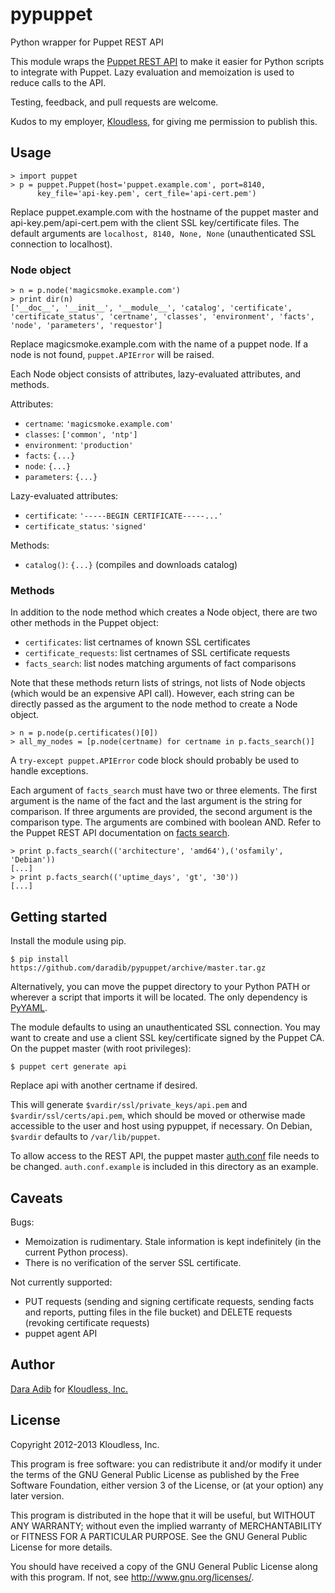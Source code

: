 # pypuppet

Python wrapper for Puppet REST API

This module wraps the [Puppet REST API](http://docs.puppetlabs.com/guides/rest_api.html) to make it easier for Python scripts to integrate with Puppet. Lazy evaluation and memoization is used to reduce calls to the API.

Testing, feedback, and pull requests are welcome.

Kudos to my employer, [Kloudless](http://kloudless.com/), for giving me permission to publish this.

## Usage

    > import puppet
    > p = puppet.Puppet(host='puppet.example.com', port=8140,
          key_file='api-key.pem', cert_file='api-cert.pem')

Replace puppet.example.com with the hostname of the puppet master and api-key.pem/api-cert.pem with the client SSL key/certificate files. The default arguments are `localhost, 8140, None, None` (unauthenticated SSL connection to localhost).

### Node object

    > n = p.node('magicsmoke.example.com')
    > print dir(n)
    ['__doc__', '__init__', '__module__', 'catalog', 'certificate',
    'certificate_status', 'certname', 'classes', 'environment', 'facts',
    'node', 'parameters', 'requestor']

Replace magicsmoke.example.com with the name of a puppet node. If a node is not found, `puppet.APIError` will be raised.

Each Node object consists of attributes, lazy-evaluated attributes, and methods.

Attributes:
 * `certname`: `'magicsmoke.example.com'`
 * `classes`: `['common', 'ntp']`
 * `environment`: `'production'`
 * `facts`: `{...}`
 * `node`: `{...}`
 * `parameters`: `{...}`

Lazy-evaluated attributes:
 * `certificate`: `'-----BEGIN CERTIFICATE-----...'`
 * `certificate_status`: `'signed'`

Methods:
 * `catalog()`: `{...}` (compiles and downloads catalog)

### Methods

In addition to the node method which creates a Node object, there are two other methods in the Puppet object:
 * `certificates`: list certnames of known SSL certificates
 * `certificate_requests`: list certnames of SSL certificate requests
 * `facts_search`: list nodes matching arguments of fact comparisons

Note that these methods return lists of strings, not lists of Node objects (which would be an expensive API call). However, each string can be directly passed as the argument to the node method to create a Node object.

    > n = p.node(p.certificates()[0])
    > all_my_nodes = [p.node(certname) for certname in p.facts_search()]

A `try-except puppet.APIError` code block should probably be used to handle exceptions.

Each argument of `facts_search` must have two or three elements. The first argument is the name of the fact and the last argument is the string for comparison. If three arguments are provided, the second argument is the comparison type. The arguments are combined with boolean AND. Refer to the Puppet REST API documentation on [facts search](http://docs.puppetlabs.com/guides/rest_api.html#facts-search).

    > print p.facts_search(('architecture', 'amd64'),('osfamily', 'Debian'))
    [...]
    > print p.facts_search(('uptime_days', 'gt', '30'))
    [...]

## Getting started

Install the module using pip.

    $ pip install https://github.com/daradib/pypuppet/archive/master.tar.gz

Alternatively, you can move the puppet directory to your Python PATH or wherever a script that imports it will be located. The only dependency is [PyYAML](http://pyyaml.org/).

The module defaults to using an unauthenticated SSL connection. You may want to create and use a client SSL key/certificate signed by the Puppet CA. On the puppet master (with root privileges):

    $ puppet cert generate api

Replace api with another certname if desired.

This will generate `$vardir/ssl/private_keys/api.pem` and `$vardir/ssl/certs/api.pem`, which should be moved or otherwise made accessible to the user and host using pypuppet, if necessary. On Debian, `$vardir` defaults to `/var/lib/puppet`.

To allow access to the REST API, the puppet master [auth.conf](http://docs.puppetlabs.com/guides/rest_auth_conf.html) file needs to be changed. `auth.conf.example` is included in this directory as an example.

## Caveats

Bugs:
 * Memoization is rudimentary. Stale information is kept indefinitely (in the current Python process).
 * There is no verification of the server SSL certificate.

Not currently supported:
 * PUT requests (sending and signing certificate requests, sending facts and reports, putting files in the file bucket) and DELETE requests (revoking certificate requests)
 * puppet agent API

## Author

[Dara Adib](http://github.com/daradib/) for [Kloudless, Inc.](http://kloudless.com/)

## License

Copyright 2012-2013 Kloudless, Inc.

This program is free software: you can redistribute it and/or modify
it under the terms of the GNU General Public License as published by
the Free Software Foundation, either version 3 of the License, or
(at your option) any later version.

This program is distributed in the hope that it will be useful,
but WITHOUT ANY WARRANTY; without even the implied warranty of
MERCHANTABILITY or FITNESS FOR A PARTICULAR PURPOSE.  See the
GNU General Public License for more details.

You should have received a copy of the GNU General Public License
along with this program.  If not, see <http://www.gnu.org/licenses/>.
